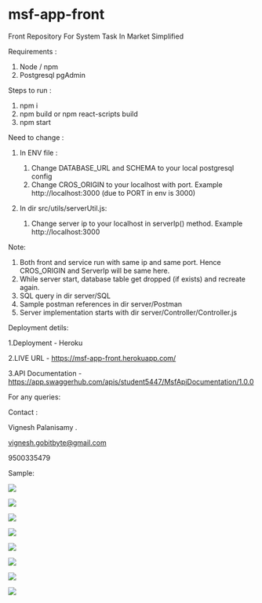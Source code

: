 # msf-app-front
Front Repository For System Task In Market Simplified

Requirements :
1. Node / npm
2. Postgresql pgAdmin

Steps to run : 
1. npm i
2. npm build or npm react-scripts build
3. npm start

Need to change :

1. In ENV file :
   1. Change DATABASE_URL and SCHEMA to your local postgresql config
   2. Change CROS_ORIGIN to your localhost with port. Example http://localhost:3000 (due to PORT in env is 3000)

2. In dir src/utils/serverUtil.js:
   1. Change server ip to your localhost in serverIp() method. Example http://localhost:3000

Note:
1. Both front and service run with same ip and same port. Hence CROS_ORIGIN and ServerIp will be same here.
2. While server start, database table get dropped (if exists) and recreate again.
3. SQL query in dir server/SQL
4. Sample postman references in dir server/Postman
5. Server implementation starts with dir server/Controller/Controller.js

Deployment detils:

1.Deployment - Heroku 

2.LIVE URL -  https://msf-app-front.herokuapp.com/

3.API Documentation - https://app.swaggerhub.com/apis/student5447/MsfApiDocumentation/1.0.0

For any queries:

Contact : 

Vignesh Palanisamy .

vignesh.gobitbyte@gmail.com

9500335479

Sample:


![](Image/Screenshot_20201207-163051_Chrome.jpg)

![](Image/Screenshot_20201207-163100_Chrome.jpg)

![](Image/Screenshot_20201207-163103_Chrome.jpg)

![](Image/Screenshot_20201207-163111_Chrome.jpg)

![](Image/Screenshot_20201207-163249_Chrome.jpg)

![](Image/Screenshot_20201207-163308_Chrome.jpg)

![](Image/20201207_164810.jpg)

![](Image/Screenshot_20201207-163350_Chrome.jpg)
